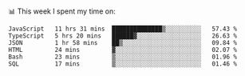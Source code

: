 📊 This week I spent my time on:
<!--START_SECTION:waka-->

```text
JavaScript   11 hrs 31 mins  ██████████████▒░░░░░░░░░░   57.43 %
TypeScript   5 hrs 20 mins   ██████▓░░░░░░░░░░░░░░░░░░   26.63 %
JSON         1 hr 58 mins    ██▒░░░░░░░░░░░░░░░░░░░░░░   09.84 %
HTML         24 mins         ▓░░░░░░░░░░░░░░░░░░░░░░░░   02.07 %
Bash         23 mins         ▒░░░░░░░░░░░░░░░░░░░░░░░░   01.96 %
SQL          17 mins         ▒░░░░░░░░░░░░░░░░░░░░░░░░   01.46 %
```

<!--END_SECTION:waka-->

